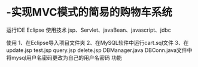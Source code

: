 # -实现MVC模式的简易的购物车系统
运行IDE
Eclipse
使用技术
jsp、Servlet、javaBean、javascript、jdbc

使用
1、在Eclipse导入项目文件夹
2、在MySQL软件中运行cart.sql文件
3、在update.jsp test.jsp query.jsp delete.jsp DBManager.java DBConn.java文件中将mysql用户名密码更改为自己的用户名密码
功能

